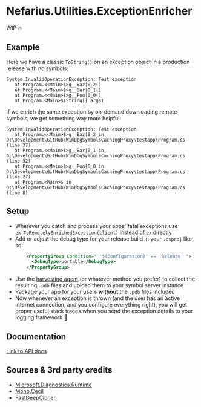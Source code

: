 ﻿# Nefarius.Utilities.ExceptionEnricher

WIP 🔥

## Example

Here we have a classic `ToString()` on an exception object in a production release with no symbols:

```text
System.InvalidOperationException: Test exception
   at Program.<<Main>$>g__Baz|0_2()
   at Program.<<Main>$>g__Bar|0_1()
   at Program.<<Main>$>g__Foo|0_0()
   at Program.<Main>$(String[] args)
```

If we enrich the same exception by on-demand downloading remote symbols, we get something way more helpful:

```text
System.InvalidOperationException: Test exception
   at Program.<<Main>$>g__Baz|0_2 in D:\Development\GitHub\WinDbgSymbolsCachingProxy\testapp\Program.cs (line 37)
   at Program.<<Main>$>g__Bar|0_1 in D:\Development\GitHub\WinDbgSymbolsCachingProxy\testapp\Program.cs (line 32)
   at Program.<<Main>$>g__Foo|0_0 in D:\Development\GitHub\WinDbgSymbolsCachingProxy\testapp\Program.cs (line 27)
   at Program.<Main>$ in D:\Development\GitHub\WinDbgSymbolsCachingProxy\testapp\Program.cs (line 8)
```

## Setup

- Wherever you catch and process your apps' fatal exceptions use `ex.ToRemotelyEnrichedException(client)` instead of
  `ex` directly
- Add or adjust the debug type for your release build in your `.csproj` like so:
    ```xml
        <PropertyGroup Condition=" '$(Configuration)' == 'Release' ">
          <DebugType>portable</DebugType>
        </PropertyGroup>
    ```
- Use the [harvesting agent](../agent) (or whatever method you prefer) to collect the resulting `.pdb` files and upload
  them to your symbol server instance
- Package your app for your users **without** the `.pdb` files included
- Now whenever an exception is thrown (and the user has an active Internet connection, and you configure everything
  right), you will get proper useful stack traces when you send the exception details to your logging framework 💪

## Documentation

[Link to API docs](../docs/index.md).

## Sources & 3rd party credits

- [Microsoft.Diagnostics.Runtime](https://github.com/microsoft/clrmd)
- [Mono.Cecil](https://www.mono-project.com/docs/tools+libraries/libraries/Mono.Cecil/)
- [FastDeepCloner](https://github.com/AlenToma/FastDeepCloner)
